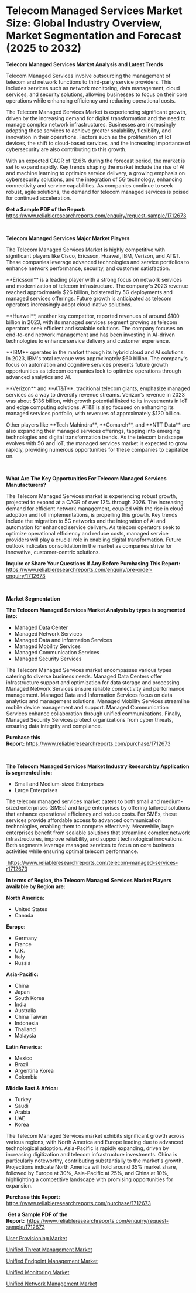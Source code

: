 <p><h1>Telecom Managed Services Market Size: Global Industry Overview, Market Segmentation and Forecast (2025 to 2032)</h1></p><p><strong>Telecom Managed Services Market Analysis and Latest Trends</strong></p>
<p><p>Telecom Managed Services involve outsourcing the management of telecom and network functions to third-party service providers. This includes services such as network monitoring, data management, cloud services, and security solutions, allowing businesses to focus on their core operations while enhancing efficiency and reducing operational costs. </p><p>The Telecom Managed Services Market is experiencing significant growth, driven by the increasing demand for digital transformation and the need to manage complex network infrastructures. Businesses are increasingly adopting these services to achieve greater scalability, flexibility, and innovation in their operations. Factors such as the proliferation of IoT devices, the shift to cloud-based services, and the increasing importance of cybersecurity are also contributing to this growth. </p><p>With an expected CAGR of 12.6% during the forecast period, the market is set to expand rapidly. Key trends shaping the market include the rise of AI and machine learning to optimize service delivery, a growing emphasis on cybersecurity solutions, and the integration of 5G technology, enhancing connectivity and service capabilities. As companies continue to seek robust, agile solutions, the demand for telecom managed services is poised for continued acceleration.</p></p>
<p><strong>Get a Sample PDF of the Report:&nbsp;</strong> <a href="https://www.reliableresearchreports.com/enquiry/request-sample/1712673?utm_campaign=115&utm_medium=2&utm_source=Github&utm_content=ia&utm_term=15022025&utm_id=telecom-managed-services">https://www.reliableresearchreports.com/enquiry/request-sample/1712673</a></p>
<p>&nbsp;</p>
<p><strong>Telecom Managed Services Major Market Players</strong></p>
<p><p>The Telecom Managed Services Market is highly competitive with significant players like Cisco, Ericsson, Huawei, IBM, Verizon, and AT&T. These companies leverage advanced technologies and service portfolios to enhance network performance, security, and customer satisfaction.</p><p>**Ericsson** is a leading player with a strong focus on network services and modernization of telecom infrastructure. The company's 2023 revenue reached approximately $26 billion, bolstered by 5G deployments and managed services offerings. Future growth is anticipated as telecom operators increasingly adopt cloud-native solutions.</p><p>**Huawei**, another key competitor, reported revenues of around $100 billion in 2023, with its managed services segment growing as telecom operators seek efficient and scalable solutions. The company focuses on end-to-end network management and has been investing in AI-driven technologies to enhance service delivery and customer experience.</p><p>**IBM** operates in the market through its hybrid cloud and AI solutions. In 2023, IBM's total revenue was approximately $60 billion. The company's focus on automation and cognitive services presents future growth opportunities as telecom companies look to optimize operations through advanced analytics and AI.</p><p>**Verizon** and **AT&T**, traditional telecom giants, emphasize managed services as a way to diversify revenue streams. Verizon’s revenue in 2023 was about $136 billion, with growth potential linked to its investments in IoT and edge computing solutions. AT&T is also focused on enhancing its managed services portfolio, with revenues of approximately $120 billion.</p><p>Other players like **Tech Mahindra**, **Comarch**, and **NTT Data** are also expanding their managed services offerings, tapping into emerging technologies and digital transformation trends. As the telecom landscape evolves with 5G and IoT, the managed services market is expected to grow rapidly, providing numerous opportunities for these companies to capitalize on.</p></p>
<p>&nbsp;</p>
<p><strong>What Are The Key Opportunities For Telecom Managed Services Manufacturers?</strong></p>
<p><p>The Telecom Managed Services market is experiencing robust growth, projected to expand at a CAGR of over 12% through 2026. The increasing demand for efficient network management, coupled with the rise in cloud adoption and IoT implementations, is propelling this growth. Key trends include the migration to 5G networks and the integration of AI and automation for enhanced service delivery. As telecom operators seek to optimize operational efficiency and reduce costs, managed service providers will play a crucial role in enabling digital transformation. Future outlook indicates consolidation in the market as companies strive for innovative, customer-centric solutions.</p></p>
<p><strong>Inquire or Share Your Questions If Any Before Purchasing This Report:</strong> <a href="https://www.reliableresearchreports.com/enquiry/pre-order-enquiry/1712673?utm_campaign=115&utm_medium=2&utm_source=Github&utm_content=ia&utm_term=15022025&utm_id=telecom-managed-services">https://www.reliableresearchreports.com/enquiry/pre-order-enquiry/1712673</a></p>
<p>&nbsp;</p>
<p><strong>Market Segmentation</strong></p>
<p><strong>The Telecom Managed Services Market Analysis by types is segmented into:</strong></p>
<p><ul><li>Managed Data Center</li><li>Managed Network Services</li><li>Managed Data and Information Services</li><li>Managed Mobility Services</li><li>Managed Communication Services</li><li>Managed Security Services</li></ul></p>
<p><p>The Telecom Managed Services market encompasses various types catering to diverse business needs. Managed Data Centers offer infrastructure support and optimization for data storage and processing. Managed Network Services ensure reliable connectivity and performance management. Managed Data and Information Services focus on data analytics and management solutions. Managed Mobility Services streamline mobile device management and support. Managed Communication Services enhance collaboration through unified communications. Finally, Managed Security Services protect organizations from cyber threats, ensuring data integrity and compliance.</p></p>
<p><strong>Purchase this Report:&nbsp;</strong><a href="https://www.reliableresearchreports.com/purchase/1712673?utm_campaign=115&utm_medium=2&utm_source=Github&utm_content=ia&utm_term=15022025&utm_id=telecom-managed-services">https://www.reliableresearchreports.com/purchase/1712673</a></p>
<p>&nbsp;</p>
<p><strong>The Telecom Managed Services Market Industry Research by Application is segmented into:</strong></p>
<p><ul><li>Small and Medium-sized Enterprises</li><li>Large Enterprises</li></ul></p>
<p><p>The telecom managed services market caters to both small and medium-sized enterprises (SMEs) and large enterprises by offering tailored solutions that enhance operational efficiency and reduce costs. For SMEs, these services provide affordable access to advanced communication technologies, enabling them to compete effectively. Meanwhile, large enterprises benefit from scalable solutions that streamline complex network infrastructures, improve reliability, and support technological innovations. Both segments leverage managed services to focus on core business activities while ensuring optimal telecom performance.</p></p>
<p><a href="https://www.reliableresearchreports.com/telecom-managed-services-r1712673?utm_campaign=115&utm_medium=2&utm_source=Github&utm_content=ia&utm_term=15022025&utm_id=telecom-managed-services">&nbsp;https://www.reliableresearchreports.com/telecom-managed-services-r1712673</a></p>
<p><strong>In terms of Region, the Telecom Managed Services Market Players available by Region are:</strong></p>
<p>
    <p> <strong> North America: </strong>
        <ul>
            <li>United States</li>
            <li>Canada</li>
        </ul>
        </p> 
    <p> <strong> Europe: </strong>
        <ul>
            <li>Germany</li>
            <li>France</li>
            <li>U.K.</li>
            <li>Italy</li>
            <li>Russia</li>
        </ul>
        </p> 
    <p> <strong> Asia-Pacific: </strong>
        <ul>
            <li>China</li>
            <li>Japan</li>
            <li>South Korea</li>
            <li>India</li>
            <li>Australia</li>
            <li>China Taiwan</li>
            <li>Indonesia</li>
            <li>Thailand</li>
            <li>Malaysia</li>
        </ul>
        </p> 
    <p> <strong> Latin America: </strong>
        <ul>
            <li>Mexico</li>
            <li>Brazil</li>
            <li>Argentina Korea</li>
            <li>Colombia</li>
        </ul>
        </p> 
    <p> <strong> Middle East & Africa: </strong>
        <ul>
            <li>Turkey</li>
            <li>Saudi</li>
            <li>Arabia</li>
            <li>UAE</li>
            <li>Korea</li>
        </ul>
    </p>
    </p>
<p><p>The Telecom Managed Services market exhibits significant growth across various regions, with North America and Europe leading due to advanced technological adoption. Asia-Pacific is rapidly expanding, driven by increasing digitization and telecom infrastructure investments. China is particularly noteworthy, contributing substantially to the market's growth. Projections indicate North America will hold around 35% market share, followed by Europe at 30%, Asia-Pacific at 25%, and China at 10%, highlighting a competitive landscape with promising opportunities for expansion.</p></p>
<p><strong>Purchase this Report: </strong><a href="https://www.reliableresearchreports.com/purchase/1712673?utm_campaign=115&utm_medium=2&utm_source=Github&utm_content=ia&utm_term=15022025&utm_id=telecom-managed-services">https://www.reliableresearchreports.com/purchase/1712673</a></p>
<p>&nbsp;<strong>Get a Sample PDF of the Report:&nbsp;&nbsp;</strong><a href="https://www.reliableresearchreports.com/enquiry/request-sample/1712673?utm_campaign=115&utm_medium=2&utm_source=Github&utm_content=ia&utm_term=15022025&utm_id=telecom-managed-services">https://www.reliableresearchreports.com/enquiry/request-sample/1712673</a></p>
<p><strong></strong></p>
<p><p><a href="https://github.com/lynlynyusay/Market-Research-Report-List-1/blob/main/user-provisioning-market.md?utm_campaign=115&utm_medium=2&utm_source=Github&utm_content=ia&utm_term=15022025&utm_id=telecom-managed-services">User Provisioning Market</a></p><p><a href="https://github.com/balapopepi/Market-Research-Report-List-1/blob/main/unified-threat-management-market.md?utm_campaign=115&utm_medium=2&utm_source=Github&utm_content=ia&utm_term=15022025&utm_id=telecom-managed-services">Unified Threat Management Market</a></p><p><a href="https://github.com/adyawafurber1/Market-Research-Report-List-1/blob/main/unified-endpoint-management-market.md?utm_campaign=115&utm_medium=2&utm_source=Github&utm_content=ia&utm_term=15022025&utm_id=telecom-managed-services">Unified Endpoint Management Market</a></p><p><a href="https://github.com/akrachveslov/Market-Research-Report-List-1/blob/main/unified-monitoring-market.md?utm_campaign=115&utm_medium=2&utm_source=Github&utm_content=ia&utm_term=15022025&utm_id=telecom-managed-services">Unified Monitoring Market</a></p><p><a href="https://github.com/tashipmhuiri/Market-Research-Report-List-1/blob/main/unified-network-management-market.md?utm_campaign=115&utm_medium=2&utm_source=Github&utm_content=ia&utm_term=15022025&utm_id=telecom-managed-services">Unified Network Management Market</a></p></p>
